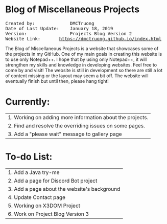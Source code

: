 # Blog of Miscellaneous Projects
<pre>
Created by:             DMCTruong
Date of Last Update:    January 18, 2019
Version:                Projects Blog Version 2
Website Link:		<a href="https://dmctruong.github.io/index.html">https://dmctruong.github.io/index.html</a>
</pre>


The Blog of Miscellaneous Projects is a website that showcases some of the projects in my GitHub. One of my main goals in creating this website is to use only Notepad++. I hope that by using only Notepad++, it will strengthen my skills and knowledge in developing websites. Feel free to come by and visit! The website is still in development so there are still a lot of content missing or the layout may seem a bit off. The website will eventually finish but until then, please hang tight!

# Currently:
||
|:------------------------------------------------------|
|1. Working on adding more information about the projects. |
|2. Find and resolve the overriding issues on some pages.|
|3. Add a "please wait" message to gallery page |


# To-do List:
||
|:----------------------------------------------------|
|1. Add a Java try-me |
|2. Add a page for Discord Bot project |
|3. Add a page about the website's background |
|4. Update Contact page |
|5. Working on X3DOM Project |
|6. Work on Project Blog Version 3|
